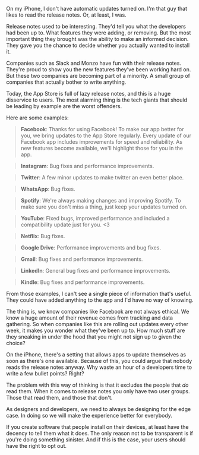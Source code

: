 On my iPhone, I don't have automatic updates turned on. I'm that guy that likes to read the release notes. Or, at least, I was.

Release notes used to be interesting. They'd tell you what the developers had been up to. What features they were adding, or removing. But the most important thing they brought was the ability to make an informed decision. They gave you the chance to decide whether you actually wanted to install it.

Companies such as Slack and Monzo have fun with their release notes. They're proud to show you the new features they've been working hard on. But these two companies are becoming part of a minority. A small group of companies that actually bother to write anything.

Today, the App Store is full of lazy release notes, and this is a huge disservice to users. The most alarming thing is the tech giants that should be leading by example are the worst offenders.

Here are some examples:

> **Facebook**: Thanks for using Facebook! To make our app better for you, we bring updates to the App Store regularly. Every update of our Facebook app includes improvements for speed and reliability. As new features become available, we'll highlight those for you in the app.

> **Instagram**: Bug fixes and performance improvements.

> **Twitter**: A few minor updates to make twitter an even better place.

> **WhatsApp**: Bug fixes.

> **Spotify**: We're always making changes and improving Spotify. To make sure you don't miss a thing, just keep your updates turned on.

> **YouTube**: Fixed bugs, improved performance and included a compatibility update just for you. <3

> **Netflix**: Bug fixes.

> **Google Drive**: Performance improvements and bug fixes.

> **Gmail**: Bug fixes and performance improvements.

> **LinkedIn**: General bug fixes and performance improvements.

> **Kindle**: Bug fixes and performance improvements.

From those examples, I can't see a single piece of information that's useful. They could have added anything to the app and I'd have no way of knowing.

The thing is, we know companies like Facebook are not always ethical. We know a huge amount of their revenue comes from tracking and data gathering. So when companies like this are rolling out updates every other week, it makes you wonder what they've been up to. How much stuff are they sneaking in under the hood that you might not sign up to given the choice?

On the iPhone, there's a setting that allows apps to update themselves as soon as there's one available. Because of this, you could argue that nobody reads the release notes anyway. Why waste an hour of a developers time to write a few bullet points? Right?

The problem with this way of thinking is that it excludes the people that *do* read them. When it comes to release notes you only have two user groups. Those that read them, and those that don't.

As designers and developers, we need to always be designing for the edge case. In doing so we will make the experience better for everybody. 

If you create software that people install on their devices, at least have the decency to tell them what it does. The only reason not to be transparent is if you're doing something sinister. And if this is the case, your users should have the right to opt out.